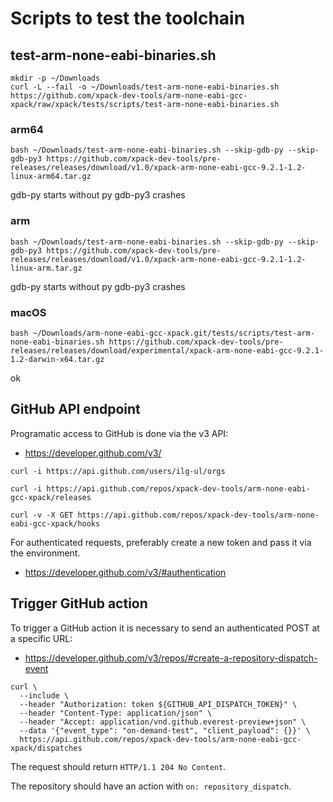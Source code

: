 # Scripts to test the toolchain

## test-arm-none-eabi-binaries.sh

```
mkdir -p ~/Downloads
curl -L --fail -o ~/Downloads/test-arm-none-eabi-binaries.sh https://github.com/xpack-dev-tools/arm-none-eabi-gcc-xpack/raw/xpack/tests/scripts/test-arm-none-eabi-binaries.sh
```

### arm64

```
bash ~/Downloads/test-arm-none-eabi-binaries.sh --skip-gdb-py --skip-gdb-py3 https://github.com/xpack-dev-tools/pre-releases/releases/download/v1.0/xpack-arm-none-eabi-gcc-9.2.1-1.2-linux-arm64.tar.gz
```

gdb-py starts without py
gdb-py3 crashes

### arm

```
bash ~/Downloads/test-arm-none-eabi-binaries.sh --skip-gdb-py --skip-gdb-py3 https://github.com/xpack-dev-tools/pre-releases/releases/download/v1.0/xpack-arm-none-eabi-gcc-9.2.1-1.2-linux-arm.tar.gz
```

gdb-py starts without py
gdb-py3 crashes

### macOS

```
bash ~/Downloads/arm-none-eabi-gcc-xpack.git/tests/scripts/test-arm-none-eabi-binaries.sh https://github.com/xpack-dev-tools/pre-releases/releases/download/experimental/xpack-arm-none-eabi-gcc-9.2.1-1.2-darwin-x64.tar.gz
```

ok

## GitHub API endpoint

Programatic access to GitHub is done via the v3 API:

- https://developer.github.com/v3/

```
curl -i https://api.github.com/users/ilg-ul/orgs

curl -i https://api.github.com/repos/xpack-dev-tools/arm-none-eabi-gcc-xpack/releases

curl -v -X GET https://api.github.com/repos/xpack-dev-tools/arm-none-eabi-gcc-xpack/hooks
```

For authenticated requests, preferably create a new token and pass it
via the environment.

- https://developer.github.com/v3/#authentication

## Trigger GitHub action

To trigger a GitHub action it is necessary to send an authenticated POST
at a specific URL:

- https://developer.github.com/v3/repos/#create-a-repository-dispatch-event

```
curl \
  --include \
  --header "Authorization: token ${GITHUB_API_DISPATCH_TOKEN}" \
  --header "Content-Type: application/json" \
  --header "Accept: application/vnd.github.everest-preview+json" \
  --data '{"event_type": "on-demand-test", "client_payload": {}}' \
  https://api.github.com/repos/xpack-dev-tools/arm-none-eabi-gcc-xpack/dispatches
```

The request should return `HTTP/1.1 204 No Content`.

The repository should have an action with `on: repository_dispatch`.